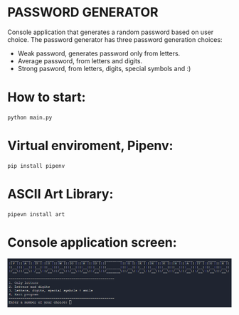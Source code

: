 # PASSWORD GENERATOR

Console application that generates a random password based on user choice. The password generator has three password generation choices:

* Weak password, generates password only from letters.
* Average password, from letters and digits.
* Strong pasword, from letters, digits, special symbols and :)

# How to start:
`python main.py`

# Virtual enviroment, Pipenv:
`pip install pipenv`

# ASCII Art Library:
`pipevn install art`

# Console application screen:
![This is an image](/assets/screen1.png)